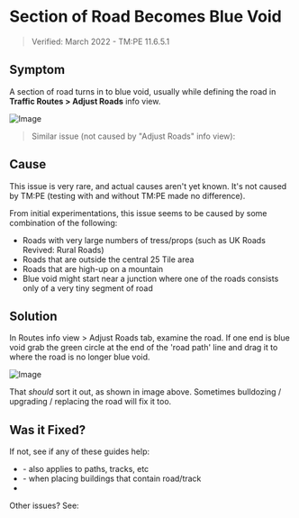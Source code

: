 # Section of Road Becomes Blue Void

> Verified: March 2022 - TM:PE 11.6.5.1

## Symptom

A section of road turns in to blue void, usually while defining the road in **Traffic Routes > Adjust Roads** info view.

![Image](https://i.imgur.com/x8mzV89.png)

> Similar issue (not caused by "Adjust Roads" info view): [](Blue-void-showing-near-roads.md)

## Cause

This issue is very rare, and actual causes aren't yet known. It's not caused by TM:PE (testing with and without TM:PE
made no difference).

From initial experimentations, this issue seems to be caused by some combination of the following:

* Roads with very large numbers of tress/props (such as UK Roads Revived: Rural Roads)
* Roads that are outside the central 25 Tile area
* Roads that are high-up on a mountain
* Blue void might start near a junction where one of the roads consists only of a very tiny segment of road

## Solution

In Routes info view > Adjust Roads tab, examine the road. If one end is blue void grab the green circle at the end of
the 'road path' line and drag it to where the road is no longer blue void.

![Image](https://i.imgur.com/ONBX7y0.png)

That _should_ sort it out, as shown in image above. Sometimes bulldozing / upgrading / replacing the road will fix it
too.

## Was it Fixed?

If not, see if any of these guides help:

* [](Blue-void-showing-near-roads.md) - also applies to paths, tracks, etc
* [](Blue-void-roads-or-tracks.md) - when placing buildings that contain road/track
* [](Road-texture-flickers,-or-terrain-showing-through-roads.md)

Other issues? See: [](Troubleshooting.md)